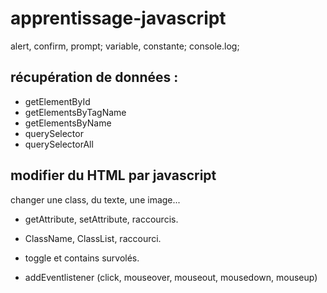 # apprentissage-javascript

alert, confirm, prompt;
variable, constante;
console.log;

## récupération de données :

- getElementById
- getElementsByTagName
- getElementsByName
- querySelector
- querySelectorAll

## modifier du HTML par javascript

changer une class, du texte, une image...
- getAttribute, setAttribute, raccourcis. 
- ClassName, ClassList, raccourci. 
- toggle et contains survolés. 

- addEventlistener (click, mouseover, mouseout, mousedown, mouseup)
